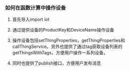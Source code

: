 ### 如何在函数计算中操作设备


1.	首先导入import iot

2. 	通过提供设备的ProductKey和DeviceName操作设备

3. 	操作设备包括setThingProperties，getThingProperties和callThingService。另外也提供了通过tag获取设备列表的getThingsWithTags，方便用户操作一系列设备。

4.	同时也提供了publish接口，方便用户发布消息

